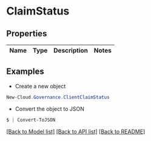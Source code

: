 # ClaimStatus
## Properties

Name | Type | Description | Notes
------------ | ------------- | ------------- | -------------

## Examples

- Create a new object
```powershell
New-Cloud.Governance.ClientClaimStatus 
```

- Convert the object to JSON
```powershell
$ | Convert-ToJSON
```


[[Back to Model list]](../README.md#documentation-for-models) [[Back to API list]](../README.md#documentation-for-api-endpoints) [[Back to README]](../README.md)

